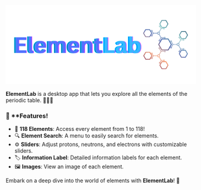 
<img src="readme\LogoExpanded.png">

**ElementLab** is a desktop app that lets you explore all the elements of the periodic table. 🧑‍🔬✨

### 🌟 **Features!
- 🔬 **118 Elements**: Access every element from 1 to 118!
- 🔍 **Element Search**: A menu to easily search for elements.
- ⚙️ **Sliders**: Adjust protons, neutrons, and electrons with customizable sliders.
- 🏷️ **Information Label**: Detailed information labels for each element.
- 🖼️ **Images**: View an image of each element.

Embark on a deep dive into the world of elements with **ElementLab**! 🌌